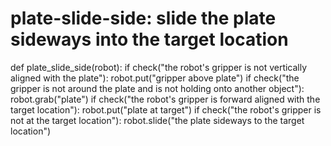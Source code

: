 # plate-slide-side: slide the plate sideways into the target location
def plate_slide_side(robot):
    if check("the robot's gripper is not vertically aligned with the plate"):
        robot.put("gripper above plate")
    if check("the gripper is not around the plate and is not holding onto another object"):
        robot.grab("plate")
    if check("the robot's gripper is forward aligned with the target location"):
        robot.put("plate at target")
    if check("the robot's gripper is not at the target location"):
        robot.slide("the plate sideways to the target location")